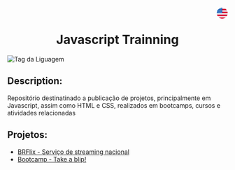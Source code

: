 <a href="https://github.com/rafaelrvital/Javascript-Trainning/blob/main/README.md"><img src="https://github.com/rafaelrvital/rafaelrvital/blob/main/assets/flags/us.png" width="25" align="right" title="Change to english"></a>

<br>

<div align=center>

# Javascript Trainning

</div>

![Tag da Liguagem](https://img.shields.io/badge/Visual%20Studio%20Code-Javascript-orange)

## Description:

Repositório destinatinado a publicação de projetos, principalmente em Javascript, assim como HTML e CSS, realizados em bootcamps, cursos e atividades relacionadas

## Projetos:

- <a href="https://github.com/rafaelrvital/Javascript-Trainning/tree/main/BRFlix">BRFlix - Serviço de streaming nacional</a>
- <a href="https://github.com/rafaelrvital/Javascript-Trainning/tree/main/bootcamp-TakeABlip">Bootcamp - Take a blip!</a>